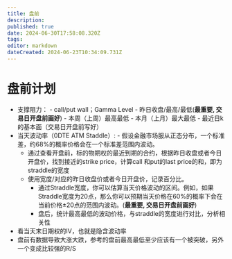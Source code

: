 ```yaml
---
title: 盘前
description: 
published: true
date: 2024-06-30T17:58:08.320Z
tags: 
editor: markdown
dateCreated: 2024-06-23T10:34:09.731Z
---
```


# 盘前计划
- 支撑阻力： 
		- call/put wall；Gamma Level
		- 昨日收盘/最高/最低(**最重要, 交易日开盘前画好**)
		- 本周（上周）最高最低
		- 本月（上月）最大最低
		- 最近日k的基本面（交易日开盘前写好）
- 当天波动率（0DTE ATM Staddle）:
		- 假设金融市场服从正态分布，一个标准差，约68%的概率价格会在一个标准差范围内波动。
    - 通过查看开盘前，标的物期权的最近到期的合约，根据昨日收盘或者今日开盘价，找到接近的strike price，计算call 和put的last price的和，即为straddle的宽度
    - 使用宽度/对应的昨日收盘价或者今日开盘价，记录百分比。
      - 通过Straddle宽度，你可以估算当天价格波动的区间。例如，如果Straddle宽度为20点，那么你可以预期当天价格在60%的概率下会在当前价格±20点的范围内波动。(**最重要, 交易日开盘前画好**)
      - 盘后，统计最高最低的波动价格，与straddle的宽度进行对比，分析相关性
- 看当天末日期权的IV，也就是隐含波动率
- 盘前有数据导致大涨大跌，参考的盘前最高最低至少应该有一个被突破，另外一个变成比较强的R/S